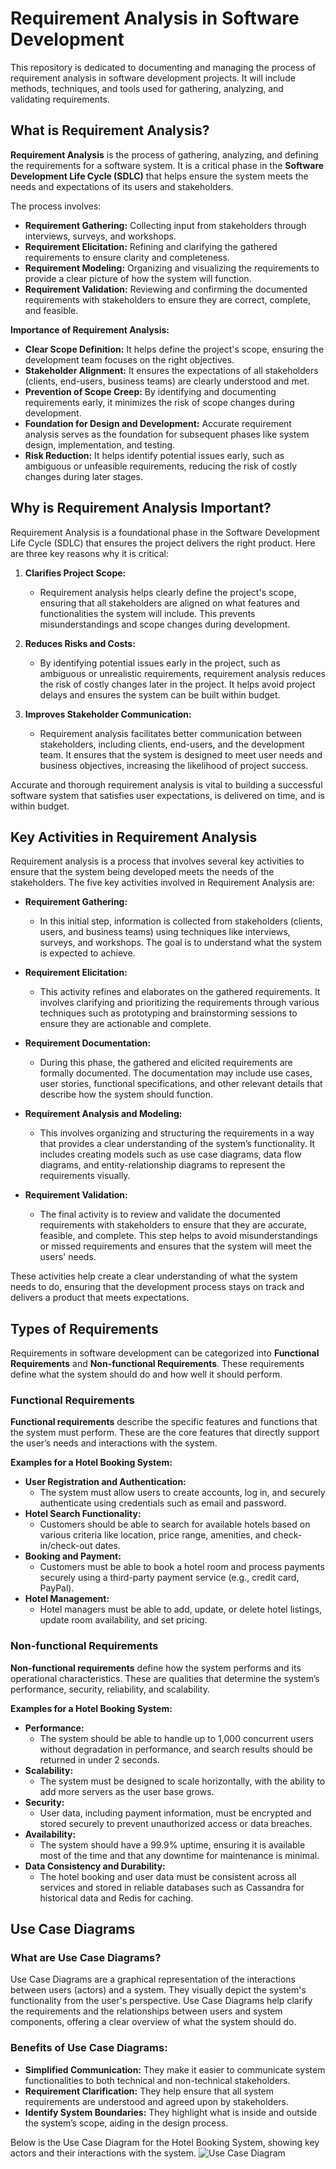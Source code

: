 # Requirement Analysis in Software Development

This repository is dedicated to documenting and managing the process of requirement analysis in software development projects. It will include methods, techniques, and tools used for gathering, analyzing, and validating requirements.

## What is Requirement Analysis?

**Requirement Analysis** is the process of gathering, analyzing, and defining the requirements for a software system. It is a critical phase in the **Software Development Life Cycle (SDLC)** that helps ensure the system meets the needs and expectations of its users and stakeholders.

The process involves:
- **Requirement Gathering:** Collecting input from stakeholders through interviews, surveys, and workshops.
- **Requirement Elicitation:** Refining and clarifying the gathered requirements to ensure clarity and completeness.
- **Requirement Modeling:** Organizing and visualizing the requirements to provide a clear picture of how the system will function.
- **Requirement Validation:** Reviewing and confirming the documented requirements with stakeholders to ensure they are correct, complete, and feasible.

**Importance of Requirement Analysis:**
- **Clear Scope Definition:** It helps define the project's scope, ensuring the development team focuses on the right objectives.
- **Stakeholder Alignment:** It ensures the expectations of all stakeholders (clients, end-users, business teams) are clearly understood and met.
- **Prevention of Scope Creep:** By identifying and documenting requirements early, it minimizes the risk of scope changes during development.
- **Foundation for Design and Development:** Accurate requirement analysis serves as the foundation for subsequent phases like system design, implementation, and testing.
- **Risk Reduction:** It helps identify potential issues early, such as ambiguous or unfeasible requirements, reducing the risk of costly changes during later stages.

## Why is Requirement Analysis Important?

Requirement Analysis is a foundational phase in the Software Development Life Cycle (SDLC) that ensures the project delivers the right product. Here are three key reasons why it is critical:

1. **Clarifies Project Scope:**
   - Requirement analysis helps clearly define the project's scope, ensuring that all stakeholders are aligned on what features and functionalities the system will include. This prevents misunderstandings and scope changes during development.

2. **Reduces Risks and Costs:**
   - By identifying potential issues early in the project, such as ambiguous or unrealistic requirements, requirement analysis reduces the risk of costly changes later in the project. It helps avoid project delays and ensures the system can be built within budget.

3. **Improves Stakeholder Communication:**
   - Requirement analysis facilitates better communication between stakeholders, including clients, end-users, and the development team. It ensures that the system is designed to meet user needs and business objectives, increasing the likelihood of project success.

Accurate and thorough requirement analysis is vital to building a successful software system that satisfies user expectations, is delivered on time, and is within budget.

## Key Activities in Requirement Analysis

Requirement analysis is a process that involves several key activities to ensure that the system being developed meets the needs of the stakeholders. The five key activities involved in Requirement Analysis are:

- **Requirement Gathering:**
  - In this initial step, information is collected from stakeholders (clients, users, and business teams) using techniques like interviews, surveys, and workshops. The goal is to understand what the system is expected to achieve.

- **Requirement Elicitation:**
  - This activity refines and elaborates on the gathered requirements. It involves clarifying and prioritizing the requirements through various techniques such as prototyping and brainstorming sessions to ensure they are actionable and complete.

- **Requirement Documentation:**
  - During this phase, the gathered and elicited requirements are formally documented. The documentation may include use cases, user stories, functional specifications, and other relevant details that describe how the system should function.

- **Requirement Analysis and Modeling:**
  - This involves organizing and structuring the requirements in a way that provides a clear understanding of the system’s functionality. It includes creating models such as use case diagrams, data flow diagrams, and entity-relationship diagrams to represent the requirements visually.

- **Requirement Validation:**
  - The final activity is to review and validate the documented requirements with stakeholders to ensure that they are accurate, feasible, and complete. This step helps to avoid misunderstandings or missed requirements and ensures that the system will meet the users' needs.

These activities help create a clear understanding of what the system needs to do, ensuring that the development process stays on track and delivers a product that meets expectations.

## Types of Requirements

Requirements in software development can be categorized into **Functional Requirements** and **Non-functional Requirements**. These requirements define what the system should do and how well it should perform.

### Functional Requirements
**Functional requirements** describe the specific features and functions that the system must perform. These are the core features that directly support the user’s needs and interactions with the system.

**Examples for a Hotel Booking System:**
- **User Registration and Authentication:**
  - The system must allow users to create accounts, log in, and securely authenticate using credentials such as email and password.
- **Hotel Search Functionality:**
  - Customers should be able to search for available hotels based on various criteria like location, price range, amenities, and check-in/check-out dates.
- **Booking and Payment:**
  - Customers must be able to book a hotel room and process payments securely using a third-party payment service (e.g., credit card, PayPal).
- **Hotel Management:**
  - Hotel managers must be able to add, update, or delete hotel listings, update room availability, and set pricing.

### Non-functional Requirements
**Non-functional requirements** define how the system performs and its operational characteristics. These are qualities that determine the system’s performance, security, reliability, and scalability.

**Examples for a Hotel Booking System:**
- **Performance:**
  - The system should be able to handle up to 1,000 concurrent users without degradation in performance, and search results should be returned in under 2 seconds.
- **Scalability:**
  - The system must be designed to scale horizontally, with the ability to add more servers as the user base grows.
- **Security:**
  - User data, including payment information, must be encrypted and stored securely to prevent unauthorized access or data breaches.
- **Availability:**
  - The system should have a 99.9% uptime, ensuring it is available most of the time and that any downtime for maintenance is minimal.
- **Data Consistency and Durability:**
  - The hotel booking and user data must be consistent across all services and stored in reliable databases such as Cassandra for historical data and Redis for caching.

## Use Case Diagrams

### What are Use Case Diagrams?
Use Case Diagrams are a graphical representation of the interactions between users (actors) and a system. They visually depict the system's functionality from the user's perspective. Use Case Diagrams help clarify the requirements and the relationships between users and system components, offering a clear overview of what the system should do.

### Benefits of Use Case Diagrams:
- **Simplified Communication:** They make it easier to communicate system functionalities to both technical and non-technical stakeholders.
- **Requirement Clarification:** They help ensure that all system requirements are understood and agreed upon by stakeholders.
- **Identify System Boundaries:** They highlight what is inside and outside the system’s scope, aiding in the design process.

Below is the Use Case Diagram for the Hotel Booking System, showing key actors and their interactions with the system.
![Use Case Diagram](alx-booking-uc.png)
